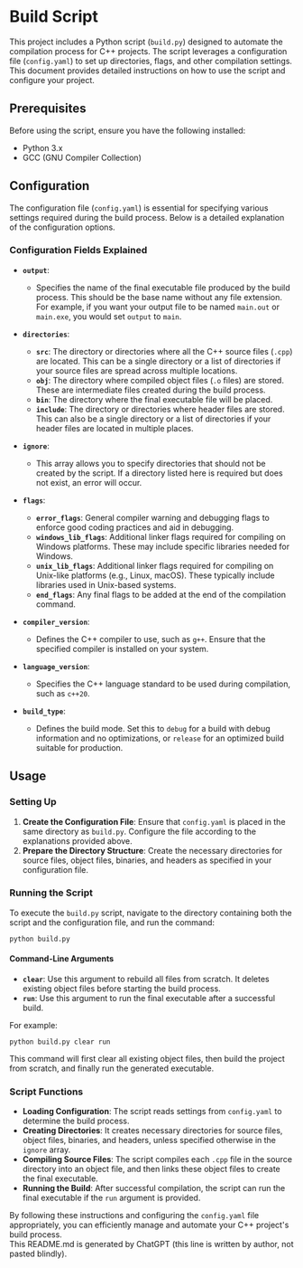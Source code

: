 # Build Script

This project includes a Python script (`build.py`) designed to automate the compilation process for C++ projects. The script leverages a configuration file (`config.yaml`) to set up directories, flags, and other compilation settings. This document provides detailed instructions on how to use the script and configure your project.

## Prerequisites

Before using the script, ensure you have the following installed:

- Python 3.x
- GCC (GNU Compiler Collection)

## Configuration

The configuration file (`config.yaml`) is essential for specifying various settings required during the build process. Below is a detailed explanation of the configuration options.

### Configuration Fields Explained

- **`output`**: 
  - Specifies the name of the final executable file produced by the build process. This should be the base name without any file extension. For example, if you want your output file to be named `main.out` or `main.exe`, you would set `output` to `main`.

- **`directories`**: 
  - **`src`**: The directory or directories where all the C++ source files (`.cpp`) are located. This can be a single directory or a list of directories if your source files are spread across multiple locations.
  - **`obj`**: The directory where compiled object files (`.o` files) are stored. These are intermediate files created during the build process.
  - **`bin`**: The directory where the final executable file will be placed.
  - **`include`**: The directory or directories where header files are stored. This can also be a single directory or a list of directories if your header files are located in multiple places.

- **`ignore`**: 
  - This array allows you to specify directories that should not be created by the script. If a directory listed here is required but does not exist, an error will occur.

- **`flags`**: 
  - **`error_flags`**: General compiler warning and debugging flags to enforce good coding practices and aid in debugging.
  - **`windows_lib_flags`**: Additional linker flags required for compiling on Windows platforms. These may include specific libraries needed for Windows.
  - **`unix_lib_flags`**: Additional linker flags required for compiling on Unix-like platforms (e.g., Linux, macOS). These typically include libraries used in Unix-based systems.
  - **`end_flags`**: Any final flags to be added at the end of the compilation command.

- **`compiler_version`**: 
  - Defines the C++ compiler to use, such as `g++`. Ensure that the specified compiler is installed on your system.

- **`language_version`**: 
  - Specifies the C++ language standard to be used during compilation, such as `c++20`.

- **`build_type`**: 
  - Defines the build mode. Set this to `debug` for a build with debug information and no optimizations, or `release` for an optimized build suitable for production.

## Usage

### Setting Up

1. **Create the Configuration File**: Ensure that `config.yaml` is placed in the same directory as `build.py`. Configure the file according to the explanations provided above.
2. **Prepare the Directory Structure**: Create the necessary directories for source files, object files, binaries, and headers as specified in your configuration file.

### Running the Script

To execute the `build.py` script, navigate to the directory containing both the script and the configuration file, and run the command:

`python build.py`

#### Command-Line Arguments

- **`clear`**: Use this argument to rebuild all files from scratch. It deletes existing object files before starting the build process.
- **`run`**: Use this argument to run the final executable after a successful build.

For example:

`python build.py clear run`

This command will first clear all existing object files, then build the project from scratch, and finally run the generated executable.

### Script Functions

- **Loading Configuration**: The script reads settings from `config.yaml` to determine the build process.
- **Creating Directories**: It creates necessary directories for source files, object files, binaries, and headers, unless specified otherwise in the `ignore` array.
- **Compiling Source Files**: The script compiles each `.cpp` file in the source directory into an object file, and then links these object files to create the final executable.
- **Running the Build**: After successful compilation, the script can run the final executable if the `run` argument is provided.

By following these instructions and configuring the `config.yaml` file appropriately, you can efficiently manage and automate your C++ project's build process.
<br>
This README.md is generated by ChatGPT (this line is written by author, not pasted blindly).


